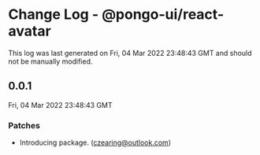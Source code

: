 # Change Log - @pongo-ui/react-avatar

This log was last generated on Fri, 04 Mar 2022 23:48:43 GMT and should not be manually modified.

<!-- Start content -->

## 0.0.1

Fri, 04 Mar 2022 23:48:43 GMT

### Patches

- Introducing package. (czearing@outlook.com)
